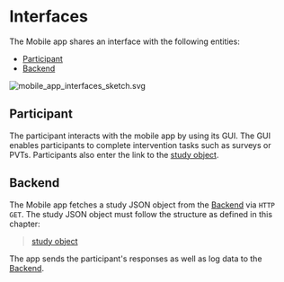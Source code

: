 # Interfaces

The Mobile app shares an interface with the following entities:

-   [Participant](#participant)
-   [Backend](#backend)

![mobile_app_interfaces_sketch.svg](../../resources/images/mobile_app_interfaces_sketch.svg)

## Participant

The participant interacts with the mobile app by using its GUI.
The GUI enables participants to complete intervention tasks such as surveys or PVTs.
Participants also enter the link to the [study object](../designer/study_object.md).

## Backend

The Mobile app fetches a study JSON object from the [Backend](../backend/overview.md) via `HTTP GET`. The study JSON object must follow the structure as defined in this chapter:

> [study object](../designer/study_object.md)

The app sends the participant's responses as well as log data to the [Backend](../backend/overview.md).
